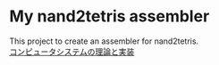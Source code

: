 # My nand2tetris assembler

This project to create an assembler for nand2tetris.  
[コンピュータシステムの理論と実装](https://www.oreilly.co.jp/books/9784873117126/)